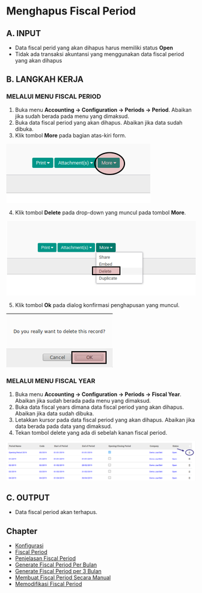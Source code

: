 # Menghapus Fiscal Period

## A. INPUT

* Data fiscal perid yang akan dihapus harus memiliki status **Open**
* Tidak ada transaksi akuntansi yang menggunakan data fiscal period yang akan dihapus

## B. LANGKAH KERJA

### MELALUI MENU FISCAL PERIOD

1. Buka menu **Accounting -> Configuration -> Periods -> Period**. Abaikan jika sudah berada pada menu yang dimaksud.
2. Buka data fiscal period yang akan dihapus. Abaikan jika data sudah dibuka.
3. Klik tombol **More** pada bagian atas-kiri form.

![](../../img/tombol-umum/tombol-more.png)

4. Klik tombol **Delete** pada drop-down yang muncul pada tombol **More**.

![](../../img/tombol-umum/tombol-hapus-form.png)

5. Klik tombol **Ok** pada dialog konfirmasi penghapusan yang muncul.

![](../../img/tombol-umum/tombol-ok-hapus.png)

### MELALUI MENU FISCAL YEAR

1. Buka menu **Accounting -> Configuration -> Periods -> Fiscal Year**. Abaikan jika sudah berada pada menu yang dimaksud.
2. Buka data fiscal years dimana data fiscal period yang akan dihapus. Abaikan jika data sudah dibuka.
3. Letakkan kursor pada data fiscal period yang akan dihapus. Abaikan jika data berada pada data yang dimaksud.
4. Tekan tombol delete yang ada di sebelah kanan fiscal period.

![](../../img/fiscal-period/tombol-del-period-fiscal-year.png)

## C. OUTPUT

* Data fiscal period akan terhapus.

## Chapter
- [Konfigurasi](../../konfigurasi.md)
- [Fiscal Period](../fiscal-period.md)
- [Penjelasan Fiscal Period](penjelasan.md)
- [Generate Fiscal Period Per Bulan](generate-monthly.md)
- [Generate Fiscal Period per 3 Bulan](generate-3monthly.md)
- [Membuat Fiscal Period Secara Manual](membuat.md)
- [Memodifikasi Fiscal Period](memodifikasi.md)

